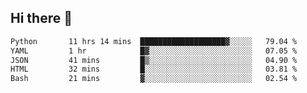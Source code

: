 ## Hi there 👋

<!--START_SECTION:waka-->

```txt
Python       11 hrs 14 mins  ███████████████████▓░░░░░   79.04 %
YAML         1 hr            █▓░░░░░░░░░░░░░░░░░░░░░░░   07.05 %
JSON         41 mins         █▒░░░░░░░░░░░░░░░░░░░░░░░   04.90 %
HTML         32 mins         █░░░░░░░░░░░░░░░░░░░░░░░░   03.81 %
Bash         21 mins         ▓░░░░░░░░░░░░░░░░░░░░░░░░   02.54 %
```

<!--END_SECTION:waka-->

<!--
**OliverShang/OliverShang** is a ✨ _special_ ✨ repository because its `README.md` (this file) appears on your GitHub profile.

Here are some ideas to get you started:

- 🔭 I’m currently working on ...
- 🌱 I’m currently learning ...
- 👯 I’m looking to collaborate on ...
- 🤔 I’m looking for help with ...
- 💬 Ask me about ...
- 📫 How to reach me: ...
- 😄 Pronouns: ...
- ⚡ Fun fact: ...
-->

